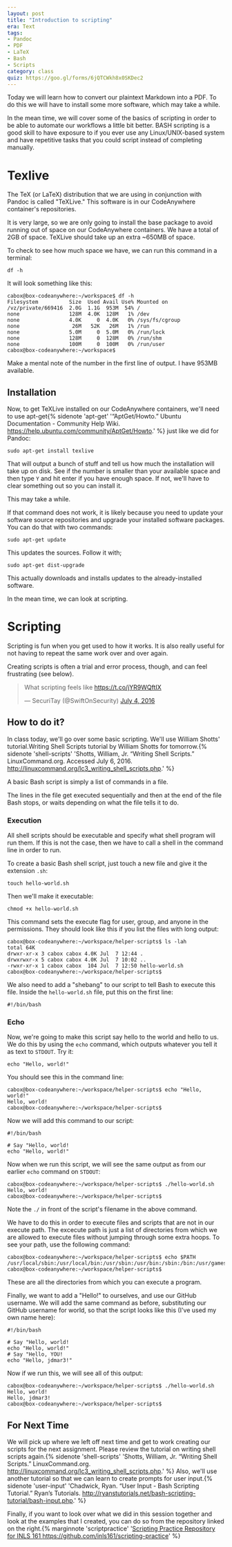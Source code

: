 ```yaml
---
layout: post
title: "Introduction to scripting"
era: Text 
tags: 
- Pandoc
- PDF
- LaTeX
- Bash
- Scripts
category: class
quiz: https://goo.gl/forms/6jQTCWkh8x0SKDec2
---
```


Today we will learn how to convert our plaintext Markdown into a PDF. 
To do this we will have to install some more software, which may take a while. 

In the mean time, we will cover some of the basics of scripting in order to be able to automate our workflows a little bit better. 
BASH scripting is a good skill to have exposure to if you ever use any Linux/UNIX-based system and have repetitive tasks that you could script instead of completing manually. 
<excerpt/>

# Texlive

The TeX (or LaTeX) distribution that we are using in conjunction with Pandoc is called "TeXLive." 
This software is in our CodeAnywhere container's repositories. 

It is very large, so we are only going to install the base package to avoid running out of space on our CodeAnywhere containers. 
We have a total of 2GB of space. 
TeXLive should take up an extra ~650MB of space. 

To check to see how much space we have, we can run this command in a terminal:

```df -h```

It will look something like this:

```
cabox@box-codeanywhere:~/workspace$ df -h
Filesystem          Size  Used Avail Use% Mounted on
/vz/private/669416  2.0G  1.1G  953M  54% /
none                128M  4.0K  128M   1% /dev
none                4.0K     0  4.0K   0% /sys/fs/cgroup
none                 26M   52K   26M   1% /run
none                5.0M     0  5.0M   0% /run/lock
none                128M     0  128M   0% /run/shm
none                100M     0  100M   0% /run/user
cabox@box-codeanywhere:~/workspace$
```

Make a mental note of the number in the first line of output. 
I have 953MB available. 

## Installation

Now, to get TeXLive installed on our CodeAnywhere containers, we'll need to use apt-get{% sidenote 'apt-get' '“AptGet/Howto.” Ubuntu Documentation - Community Help Wiki. https://help.ubuntu.com/community/AptGet/Howto.' %} just like we did for Pandoc:

```sudo apt-get install texlive```

That will output a bunch of stuff and tell us how much the installation will take up on disk. 
See if the number is smaller than your available space and then type `Y` and hit enter if you have enough space. 
If not, we'll have to clear something out so you can install it. 

This may take a while. 

If that command does not work, it is likely because you need to update your software source repositories and upgrade your installed software packages. 
You can do that with two commands:

```sudo apt-get update```

This updates the sources. Follow it with;

```sudo apt-get dist-upgrade```

This actually downloads and installs updates to the already-installed software. 

In the mean time, we can look at scripting. 

# Scripting

Scripting is fun when you get used to how it works. 
It is also really useful for not having to repeat the same work over and over again. 

Creating scripts is often a trial and error process, though, and can feel frustrating (see below).

<blockquote class="twitter-tweet" data-lang="en"><p lang="en" dir="ltr">What scripting feels like <a href="https://t.co/jYR9WQftIX">https://t.co/jYR9WQftIX</a></p>&mdash; SecuriTay (@SwiftOnSecurity) <a href="https://twitter.com/SwiftOnSecurity/status/749783791279939585">July 4, 2016</a></blockquote>
<script async src="//platform.twitter.com/widgets.js" charset="utf-8"></script>

## How to do it?

In class today, we'll go over some basic scripting. 
We'll use William Shotts' tutorial.Writing Shell Scripts tutorial by William Shotts for tomorrow.{% sidenote 'shell-scripts' 'Shotts, William, Jr. “Writing Shell Scripts.” LinuxCommand.org. Accessed July 6, 2016. http://linuxcommand.org/lc3_writing_shell_scripts.php.' %} 

A basic Bash script is simply a list of commands in a file. 

The lines in the file get executed sequentially and then at the end of the file Bash stops, or waits depending on what the file tells it to do. 

### Execution

All shell scripts should be executable and specify what shell program will run them. 
If this is not the case, then we have to call a shell in the command line in order to run. 

To create a basic Bash shell script, just touch a new file and give it the extension `.sh`:

```touch hello-world.sh```

Then we'll make it executable:

```chmod +x hello-world.sh```

This command sets the execute flag for user, group, and anyone in the permissions. 
They should look like this if you list the files with long output:

```
cabox@box-codeanywhere:~/workspace/helper-scripts$ ls -lah
total 64K                                   
drwxr-xr-x 3 cabox cabox 4.0K Jul  7 12:44 .
drwxrwxr-x 5 cabox cabox 4.0K Jul  7 10:02 ..
-rwxr-xr-x 1 cabox cabox  104 Jul  7 12:50 hello-world.sh 
cabox@box-codeanywhere:~/workspace/helper-scripts$ 
```

We also need to add a "shebang" to our script to tell Bash to execute this file. Inside the `hello-world.sh` file, put this on the first line:

```
#!/bin/bash
```

### Echo

Now, we're going to make this script say hello to the world and hello to us. 
We do this by using the `echo` command, which outputs whatever you tell it as text to `STDOUT`. 
Try it:

```echo "Hello, world!"```

You should see this in the command line:

```
cabox@box-codeanywhere:~/workspace/helper-scripts$ echo "Hello, world!"
Hello, world!
cabox@box-codeanywhere:~/workspace/helper-scripts$
```

Now we will add this command to our script: 

```
#!/bin/bash

# Say "Hello, world!
echo "Hello, world!"
```

Now when we run this script, we will see the same output as from our earlier `echo` command on `STDOUT`:

```
cabox@box-codeanywhere:~/workspace/helper-scripts$ ./hello-world.sh
Hello, world!
cabox@box-codeanywhere:~/workspace/helper-scripts$
```

Note the `./` in front of the script's filename in the above command. 

We have to do this in order to execute files and scripts that are not in our execute path. 
The excecute path is just a list of directories from which we are allowed to execute files without jumping through some extra hoops. 
To see your path, use the following command: 

```
cabox@box-codeanywhere:~/workspace/helper-scripts$ echo $PATH 
/usr/local/sbin:/usr/local/bin:/usr/sbin:/usr/bin:/sbin:/bin:/usr/games
cabox@box-codeanywhere:~/workspace/helper-scripts$
```

These are all the directories from which you can execute a program. 

Finally, we want to add a "Hello!" to ourselves, and use our GitHub username. 
We will add the same command as before, substituting our GitHub username for world, so that the script looks like this (I've used my own name here):

```
#!/bin/bash

# Say "Hello, world!
echo "Hello, world!"
# Say "Hello, YOU!
echo "Hello, jdmar3!"
```

Now if we run this, we will see all of this output:

```
cabox@box-codeanywhere:~/workspace/helper-scripts$ ./hello-world.sh
Hello, world!
Hello, jdmar3!
cabox@box-codeanywhere:~/workspace/helper-scripts$
```

## For Next Time

We will pick up where we left off next time and get to work creating our scripts for the next assignment. 
Please review the tutorial on writing shell scripts again.{% sidenote 'shell-scripts' 'Shotts, William, Jr. “Writing Shell Scripts.” LinuxCommand.org. http://linuxcommand.org/lc3_writing_shell_scripts.php.' %} 
Also, we'll use another tutorial so that we can learn to create prompts for user input.{% sidenote 'user-input' 'Chadwick, Ryan. “User Input - Bash Scripting Tutorial.” Ryan’s Tutorials. http://ryanstutorials.net/bash-scripting-tutorial/bash-input.php.' %}

Finally, if you want to look over what we did in this session together and look at the examples that I created, you can do so from the repository linked on the right.{% marginnote 'scriptpractice' '<a href="https://github.com/inls161/scripting-practice">Scripting Practice Repository for INLS 161 https://github.com/inls161/scripting-practice' %}
